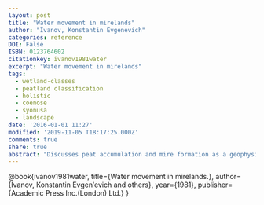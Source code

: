 ```yaml
---
layout: post
title: "Water movement in mirelands"
author: "Ivanov, Konstantin Evgenevich"
categories: reference
DOI: False
ISBN: 0123764602
citationkey: ivanov1981water
excerpt: "Water movement in mirelands"
tags:
  - wetland-classes
  - peatland classification
  - holistic
  - coenose
  - syonusa
  - landscape
date: '2016-01-01 11:27'
modified: '2019-11-05 T18:17:25.000Z'
comments: true
share: true
abstract: "Discusses peat accumulation and mire formation as a geophysical process, the classification of mires, the hydrodynamics of mires, calculation of water exchange in mires by water balance methods, and calculations of the effects of reclamation and conversion on the stability of mire and lake-mire systems. The author's standpoint is that peatlands are most usefully considered as mire ecosystems developed originally from waterlogged patches of mineral terrain. Each type of mire develops under a particular groundwater regime, the flow of groundwater through the uppermost layer of peat acting as a regulator of the type of vegetation and peat formed."
---
```

@book{ivanov1981water,
  title={Water movement in mirelands.},
  author={Ivanov, Konstantin Evgenʹevich and others},
  year={1981},
  publisher={Academic Press Inc.(London) Ltd.}
}
